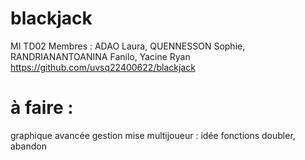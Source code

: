 # blackjack
MI TD02
Membres : ADAO Laura, QUENNESSON Sophie, RANDRIANANTOANINA Fanilo, Yacine Ryan
https://github.com/uvsq22400622/blackjack
# à faire :
  graphique avancée
  gestion mise
  multijoueur : idée
  fonctions doubler, abandon